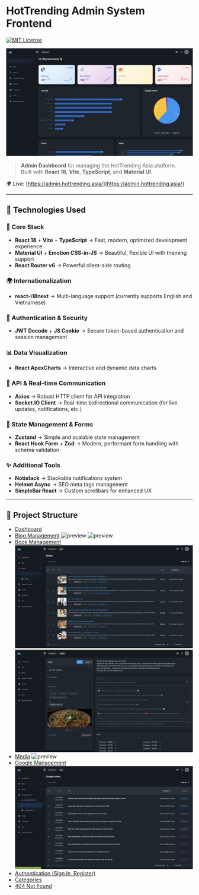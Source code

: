 # HotTrending Admin System Frontend

[![MIT License](https://img.shields.io/badge/license-MIT-blue.svg)](LICENSE)

![preview](public/assets/images/Screenshot%202025-06-10%20at%2019.50.17.png)

> **Admin Dashboard** for managing the HotTrending Asia platform.  
> Built with **React 18**, **Vite**, **TypeScript**, and **Material UI**.

🌍 Live: [https://admin.hottrending.asia/](https://admin.hottrending.asia/)

---

## 🚀 Technologies Used

### 🧠 Core Stack

- **React 18** + **Vite** + **TypeScript** → Fast, modern, optimized development experience
- **Material UI** + **Emotion CSS-in-JS** → Beautiful, flexible UI with theming support
- **React Router v6** → Powerful client-side routing

### 🌍 Internationalization

- **react-i18next** → Multi-language support (currently supports English and Vietnamese)

### 🔐 Authentication & Security

- **JWT Decode** + **JS Cookie** → Secure token-based authentication and session management

### 📊 Data Visualization

- **React ApexCharts** → Interactive and dynamic data charts

### 📡 API & Real-time Communication

- **Axios** → Robust HTTP client for API integration
- **Socket.IO Client** → Real-time bidirectional communication (for live updates, notifications, etc.)

### 📁 State Management & Forms

- **Zustand** → Simple and scalable state management
- **React Hook Form** + **Zod** → Modern, performant form handling with schema validation

### ✨ Additional Tools

- **Notistack** → Stackable notifications system
- **Helmet Async** → SEO meta tags management
- **SimpleBar React** → Custom scrollbars for enhanced UX

---

## 📂 Project Structure

- [Dashboard](https://admin.hottrending.asia/)
- [Blog Management](https://admin.hottrending.asia/blog)
  ![preview](public/assets/images/Screenshot%202025-06-10%20at%2019.50.51.png)
  ![preview](public/assets/images/Screenshot%202025-06-10%20at%2020.12.35.png.png)
- [Book Management](https://admin.hottrending.asia/book)
  ![preview](public/assets/images/Screenshot%202025-06-10%20at%2019.50.33.png)
  ![preview](public/assets/images/Screenshot%202025-06-10%20at%2020.14.14.png)
- [Media](https://admin.hottrending.asia/image)
  ![preview](public/assets/images/Screenshot%202025-06-10%20at%2019.51.09.png)
- [Google Management](https://admin.hottrending.asia/google-index)
  ![preview](public/assets/images/Screenshot%202025-06-10%20at%2019.52.15.png)
- [Authentication (Sign In, Register)](https://admin.hottrending.asia/sign-in)
- [Categories](https://admin.hottrending.asia/category)
- [404 Not Found](https://admin.hottrending.asia/404)
